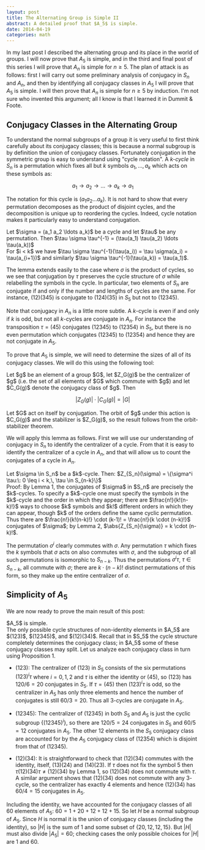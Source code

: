 ```yaml
---
layout: post
title: The Alternating Group is Simple II
abstract: A detailed proof that $A_5$ is simple.
date: 2014-04-19
categories: math
---
```


In my last post I described the alternating group and its place in the world of groups. I will now prove that $A_5$ is simple, and in the third and final post of this series I will prove that $A_n$ is simple for $n \geq 5$. The plan of attack is as follows: first I will carry out some preliminary analysis of conjugacy in $S_n$ and $A_n$, and then by identifying all conjugacy classes in $A_5$ I will prove that $A_5$ is simple. I will then prove that $A_n$ is simple for $n \geq 5$ by induction. I'm not sure who invented this argument; all I know is that I learned it in Dummit & Foote.

## Conjugacy Classes in the Alternating Group
To understand the normal subgroups of a group it is very useful to first think carefully about its conjugacy classes; this is because a normal subgroup is by definition the union of conjugacy classes. Fortunately conjugation in the symmetric group is easy to understand using "cycle notation". A *$k$-cycle* in $S_n$ is a permutation which fixes all but $k$ symbols $a_1, \ldots, a_k$ which acts on these symbols as:

$$a_1 \to a_2 \to \ldots \to a_k \to a_1$$

The notation for this cycle is $(a_1 a_2 \ldots a_k)$. It is not hard to show that every permutation decomposes as the product of disjoint cycles, and the decomposition is unique up to reordering the cycles. Indeed, cycle notation makes it particularly easy to understand conjugation.

<div class="lemma">
Let $\sigma = (a_1 a_2 \ldots a_k)$ be a cycle and let $\tau$ be any permutation. Then $\tau \sigma \tau^{-1} = (\tau(a_1) \tau(a_2) \ldots \tau(a_k))$
</div>
<div class="proof">
For $i < k$ we have $\tau \sigma \tau^{-1}(\tau(a_i)) = \tau \sigma(a_i) = \tau(a_{i+1})$ and similarly $\tau \sigma \tau^{-1}(\tau(a_k)) = \tau(a_1)$.

</div>

The lemma extends easily to the case where $\sigma$ is the product of cycles, so we see that conjugation by $\tau$ preserves the cycle structure of $\sigma$ while relabelling the symbols in the cycle. In particular, two elements of $S_n$ are conjugate if and only if the number and lengths of cycles are the same. For instance, $(12)(345)$ is conjugate to $(124)(35)$ in $S_5$ but not to $(12345)$.

Note that conjugacy in $A_n$ is a little more subtle. A $k$-cycle is even if and only if $k$ is odd, but not all $k$-cycles are conjugate in $A_n$. For instance the transposition $\tau = (45)$ conjugates $(12345)$ to $(12354)$ in $S_5$, but there is no even permutation which conjugates $(12345)$ to $(12354)$ and hence they are not conjugate in $A_5$.

To prove that $A_5$ is simple, we will need to determine the sizes of all of its conjugacy classes. We will do this using the following tool:

<div class="lemma">
Let $g$ be an element of a group $G$, let $Z_G(g)$ be the centralizer of $g$ (i.e. the set of all elements of $G$ which commute with $g$) and let $C_G(g)$ denote the conjugacy class of $g$. Then

$$|Z_G(g)| \cdot |C_G(g)| = |G|$$

</div>
<div class="proof">
Let $G$ act on itself by conjugation.  The orbit of $g$ under this action is $C_G(g)$ and the stabilizer is $Z_G(g)$, so the result follows from the orbit-stabilizer theorem.

</div>

We will apply this lemma as follows.  First we will use our understanding of conjugacy in $S_n$ to identify the centralizer of a cycle.  From that it is easy to identify the centralizer of a cycle in $A_n$, and that will allow us to count the conjugates of a cycle in $A_n$.

<div class="proposition">
Let $\sigma \in S_n$ be a $k$-cycle.  Then:
$Z_{S_n}(\sigma) = \{\sigma^i \tau:\: 0 \leq i < k,\, \tau \in S_{n-k}\}$
</div>
<div class="proof">
Proof: By Lemma 1, the conjugates of $\sigma$ in $S_n$ are precisely the $k$-cycles.  To specify a $k$-cycle one must specify the symbols in the $k$-cycle and the order in which they appear; there are $\frac{n!}{k!(n-k)!}$ ways to choose $k$ symbols and $k!$ different orders in which they can appear, though $k$ of the orders define the same cyclic permutation.  Thus there are $\frac{n!}{k!(n-k)!} \cdot (k-1)! = \frac{n!}{k \cdot (n-k)!}$ conjugates of $\sigma$; by Lemma 2, $\abs{Z_{S_n}(\sigma)} = k \cdot (n-k)!$.

The permutation $\sigma^i$ clearly commutes with $\sigma$.  Any permutation $\tau$ which fixes the $k$ symbols that $\sigma$ acts on also commutes with $\sigma$, and the subgroup of all such permutations is isomorphic to $S_{n-k}$.  Thus the permutations $\sigma^i \tau$, $\tau \in S_{n-k}$, all commute with $\sigma$; there are $k \cdot (n-k)!$ distinct permutations of this form, so they make up the entire centralizer of $\sigma$.
</div>

## Simplicity of $A_5$
We are now ready to prove the main result of this post:

<div class="theorem">
$A_5$ is simple.
</div>
<div class="proof">
The only possible cycle structures of non-identity elements in $A_5$ are $(123)$, $(12345)$, and $(12)(34)$.  Recall that in $S_5$ the cycle structure completely determines the conjugacy class; in $A_5$ some of these conjugacy classes may split.  Let us analyze each conjugacy class in turn using Proposition 1.

* $(123)$: The centralizer of $(123)$ in $S_5$ consists of the six permutations $(123)^i \tau$ where $i = 0, 1, 2$ and $\tau$ is either the identity or $(45)$, so $(123)$ has $120/6 = 20$ conjugates in $S_5$.  If $\tau = (45)$ then $(123)^i \tau$ is odd, so the centralizer in $A_5$ has only three elements and hence the number of conjugates is still $60/3 = 20$.  Thus all $3$-cycles are conjugate in $A_5$.

* $(12345)$: The centralizer of $(12345)$ in both $S_5$ and $A_5$ is just the cyclic subgroup $\{(12345)^i\}$, so there are $120/5 = 24$ conjugates in $S_5$ and $60/5 = 12$ conjugates in $A_5$.  The other $12$ elements in the $S_5$ conjugacy class are accounted for by the $A_5$ conjugacy class of $(12354)$ which is disjoint from that of $(12345)$.

* $(12)(34)$: It is straightforward to check that $(12)(34)$ commutes with the identity, itself, $(13)(24)$ and $(14)(23)$.  If $\tau$ does not fix the symbol $5$ then $\tau (12)(34) \tau \neq (12)(34)$ by Lemma 1, so $(12)(34)$ does not commute with $\tau$.  A similar argument shows that $(12)(34)$ does not commute with any $3$-cycle, so the centralizer has exactly $4$ elements and hence $(12)(34)$ has $60/4 = 15$ conjugates in $A_5$.

Including the identity, we have accounted for the conjugacy classes of all $60$ elements of $A_5$: $60 = 1 + 20 + 12 + 12 + 15$.  So let $H$ be a normal subgroup of $A_5$.  Since $H$ is normal it is the union of conjugacy classes (including the identity), so $|H|$ is the sum of $1$ and some subset of $\{20, 12, 12, 15\}$.  But $|H|$ must also divide $|A_5| = 60$; checking cases the only possible choices for $|H|$ are $1$ and $60$.
</div>
